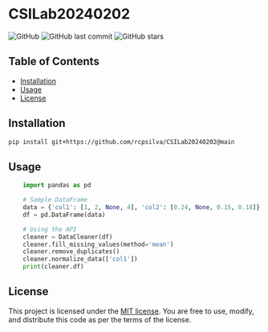 # CSILab20240202

![GitHub](https://img.shields.io/github/license/rcpsilva/MLBenchmarks)
![GitHub last commit](https://img.shields.io/github/last-commit/rcpsilva/MLBenchmarks)
![GitHub stars](https://img.shields.io/github/stars/rcpsilva/MLBenchmarks?style=social)

## Table of Contents

- [Installation](#installation)
- [Usage](#usage)
- [License](#license)

## Installation

```bash
pip install git+https://github.com/rcpsilva/CSILab20240202@main
```

## Usage

```python
    import pandas as pd

    # Sample DataFrame
    data = {'col1': [1, 2, None, 4], 'col2': [0.24, None, 0.15, 0.18]}
    df = pd.DataFrame(data)

    # Using the API
    cleaner = DataCleaner(df)
    cleaner.fill_missing_values(method='mean')
    cleaner.remove_duplicates()
    cleaner.normalize_data(['col1'])
    print(cleaner.df)
```

## License

This project is licensed under the [MIT license](LICENSE). You are free to use, modify, and distribute this code as per the terms of the license.